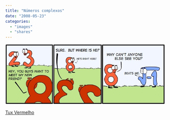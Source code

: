 ```yaml
---
title: "Números complexos"
date: "2008-05-23"
categories: 
  - "images"
  - "shares"
---
```


![[205.jpg]](images/205.jpg)

[Tux Vermelho](http://tuxvermelho.blogspot.com/2008/05/nmeros-complexos.html)

